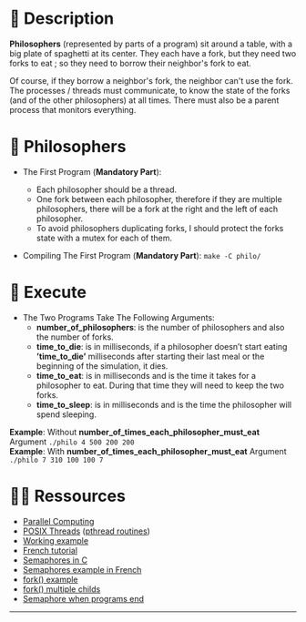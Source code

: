 # 🤔 Description

**Philosophers** (represented by parts of a program) sit around a table, with a big plate of spaghetti at its center. They each have a fork, but they need two forks to eat ; so they need to borrow their neighbor's fork to eat.

Of course, if they borrow a neighbor's fork, the neighbor can't use the fork. The processes / threads must communicate, to know the state of the forks (and of the other philosophers) at all times. There must also be a parent process that monitors everything.

# 📙 Philosophers
- The First Program (**Mandatory Part**):
  - Each philosopher should be a thread.
  - One fork between each philosopher, therefore if they are multiple philosophers, there will be a fork at the right and the left of each philosopher.
  - To avoid philosophers duplicating forks, I should protect the forks state with a mutex for each of them.

- Compiling The First Program (**Mandatory Part**): `make -C philo/` 

# 🔑 Execute

- The Two Programs Take The Following Arguments:
  - **number_of_philosophers**: is the number of philosophers and also the number of forks.
  - **time_to_die**: is in milliseconds, if a philosopher doesn’t start eating **’time_to_die’** milliseconds after starting their last meal or the beginning of the simulation, it dies.
  - **time_to_eat**: is in milliseconds and is the time it takes for a philosopher to eat. During that time they will need to keep the two forks.
  - **time_to_sleep**: is in milliseconds and is the time the philosopher will spend sleeping.

**Example**: Without **number_of_times_each_philosopher_must_eat** Argument `./philo 4 500 200 200`</br>
**Example**: With **number_of_times_each_philosopher_must_eat** Argument `./philo 7 310 100 100 7`

# 👨‍💻 Ressources

* [Parallel Computing](https://computing.llnl.gov/tutorials/parallel_comp/)
* [POSIX Threads](https://computing.llnl.gov/tutorials/pthreads/) ([pthread routines](https://computing.llnl.gov/tutorials/pthreads/#AppendixA))
* [Working example](https://timmurphy.org/2010/05/04/pthreads-in-c-a-minimal-working-example/)
* [French tutorial](https://franckh.developpez.com/tutoriels/posix/pthreads/)
* [Semaphores in C](http://greenteapress.com/thinkos/html/thinkos012.html)
* [Semaphores example in French](http://jean-luc.massat.perso.luminy.univ-amu.fr/ens/docs/thread-sem.html)
* [fork() example](https://timmurphy.org/2014/04/26/using-fork-in-cc-a-minimum-working-example/)
* [fork() multiple childs](https://stackoverflow.com/questions/876605/multiple-child-process)
* [Semaphore when programs end](https://stackoverflow.com/questions/9537068/sem-close-vs-sem-unlink-when-process-terminates)
---
